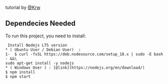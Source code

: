 tutorial by [@Krw](https://github.com/K3r0ui)
## Dependecies Needed
To run this project, you need to install:

```
 Install Nodejs LTS version
* ( Ubuntu User / Debian User)  : 
1-  $ curl -fsSL https://deb.nodesource.com/setup_18.x | sudo -E bash - &&\
sudo apt-get install -y nodejs
* ( Windows User ) : [@link](https://nodejs.org/en/download/)
$ npm install
$ npm start
```
